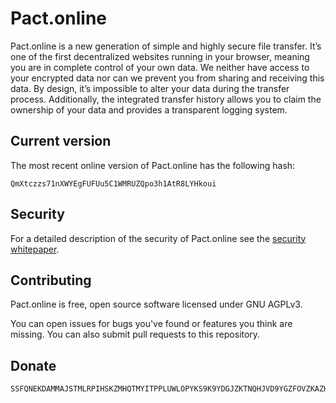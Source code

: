 # Pact.online
Pact.online is a new generation of simple and highly secure file transfer. It’s one of the first decentralized websites running in your browser, meaning you are in complete control of your own data. We neither have access to your encrypted data nor can we prevent you from sharing and receiving this data. By design, it’s impossible to alter your data during the transfer process. Additionally, the integrated transfer history allows you to claim the ownership of your data and provides a transparent logging system.

## Current version
The most recent online version of Pact.online has the following hash: 
```
QmXtczzs71nXWYEgFUFUu5C1WMRUZQpo3h1AtR8LYHkoui
```

## Security
For a detailed description of the security of Pact.online see the [security whitepaper](https://github.com/PACTCare/Pact.online/blob/master/Pact%20Security%20Whitepaper_V0.1.pdf). 

## Contributing
Pact.online is free, open source software licensed under GNU AGPLv3.

You can open issues for bugs you've found or features you think are missing. You can also submit pull requests to this repository. 

## Donate
```
SSFQNEKDAMMAJSTMLRPIHSKZMHQTMYITPPLUWLOPYKS9K9YDGJZKTNQHJVD9YGZFOVZKAZHDIDMFWJGUYFZOTSAS9C 
```
